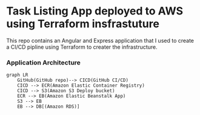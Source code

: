 # Task Listing App deployed to AWS using Terraform insfrastuture

This repo contains an Angular and Express application that I used to create a CI/CD pipline using Terraform to creater the infrastructure.



### Application Architecture

```mermaid
graph LR
    GitHub(GitHub repo)--> CICD(GitHub CI/CD)
    CICD --> ECR(Amazon Elastic Container Registry)
    CICD --> S3(Amazon S3 Deploy bucket)
    ECR --> EB(Amazon Elastic Beanstalk App)
    S3 --> EB
    EB --> DB[(Amazon RDS)]
```
